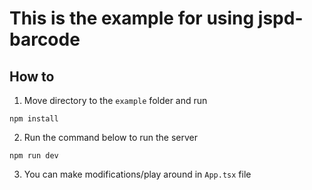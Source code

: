 # This is the example for using jspd-barcode

## How to

1. Move directory to the `example` folder and run

```
npm install
```

2. Run the command below to run the server

```
npm run dev
```

3. You can make modifications/play around in `App.tsx` file